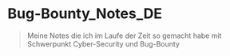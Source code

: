 # Bug-Bounty_Notes_DE

> Meine Notes die ich im Laufe der Zeit so gemacht habe mit Schwerpunkt Cyber-Security und Bug-Bounty
